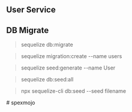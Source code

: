 User Service
-----------


DB Migrate
-----------------
> sequelize db:migrate

> sequelize migration:create --name users

> sequelize seed:generate --name User

> sequelize db:seed:all

> npx sequelize-cli db:seed --seed filename

#   s p e x m o j o  
 